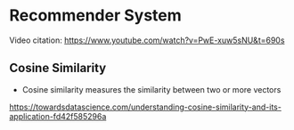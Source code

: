 # Recommender System

Video citation:
https://www.youtube.com/watch?v=PwE-xuw5sNU&t=690s

## Cosine Similarity
- Cosine similarity measures the similarity between two or more vectors

https://towardsdatascience.com/understanding-cosine-similarity-and-its-application-fd42f585296a
